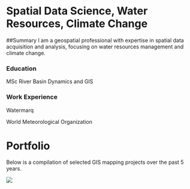 # Spatial Data Science, Water Resources, Climate Change
##Summary
I am a geospatial professional with expertise in spatial data acquisition and analysis, focusing on water resources management and climate change.

### Education
MSc River Basin Dynamics and GIS

### Work Experience
Watermarq

World Meteorological Organization

# Portfolio
Below is a compilation of selected GIS mapping projects over the past 5 years. 






![](assets/lake_Gneva.png)
